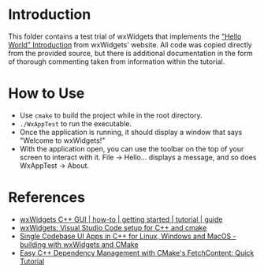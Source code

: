 # Introduction
This folder contains a test trial of wxWidgets that implements the ["Hello World" Introduction](https://docs.wxwidgets.org/latest/overview_helloworld.html) from wxWidgets' website. All code was copied directly from the provided source, but there is additional documentation in the form of thorough commenting taken from information within the tutorial. 

# How to Use
+ Use `cmake` to build the project while in the root directory.
+ `./WxAppTest` to run the executable.
+ Once the application is running, it should display a window that says "Welcome to wxWidgets!"
+ With the application open, you can use the toolbar on the top of your screen to interact with it. File -> Hello... displays a message, and so does WxAppTest -> About.

# References
+ [wxWidgets C++ GUI | how-to | getting started | tutorial | guide](https://www.youtube.com/watch?v=L3IXsa9Yyr4)
+ [wxWidgets: Visual Studio Code setup for C++ and cmake](https://www.youtube.com/watch?v=zdHqoyG73Jk)
+ [Single Codebase UI Apps in C++ for Linux, Windows and MacOS - building with wxWidgets and CMake](https://www.youtube.com/watch?v=MfuBS9n5_aY&t=4s)
+ [Easy C++ Dependency Management with CMake's FetchContent: Quick Tutorial](https://www.youtube.com/watch?v=zjNg5HdgNO0)